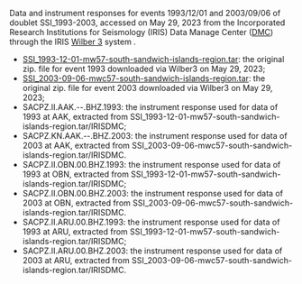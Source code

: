 Data and instrument responses for events 1993/12/01 and 2003/09/06 of doublet SSI_1993-2003, accessed on May 29, 2023 from the Incorporated Research Institutions for Seismology (IRIS) Data Manage Center ([DMC](https://ds.iris.edu/ds/nodes/dmc/)) through the IRIS [Wilber 3](https://ds.iris.edu/wilber3/) system .
- [SSI_1993-12-01-mw57-south-sandwich-islands-region.tar](https://drive.google.com/file/d/1o09-N_KLmkZc6WmxwSA7-0PEE6ypbdH1/view?usp=drive_link):  the original zip. file for event 1993 downloaded via Wilber3 on May 29, 2023;
- [SSI_2003-09-06-mwc57-south-sandwich-islands-region.tar](https://drive.google.com/file/d/1zOehATc4PGXbthDtoC4aZVQw5dQLSvuL/view?usp=drive_link):  the original zip. file for event 2003 downloaded via Wilber3 on May 29, 2023;
- SACPZ.II.AAK.--.BHZ.1993:
  the instrument response used for data of 1993 at AAK, extracted from SSI_1993-12-01-mw57-south-sandwich-islands-region.tar/IRISDMC;
- SACPZ.KN.AAK.--.BHZ.2003:
  the instrument response used for data of 2003 at AAK, extracted from SSI_2003-09-06-mwc57-south-sandwich-islands-region.tar/IRISDMC.
- SACPZ.II.OBN.00.BHZ.1993:
  the instrument response used for data of 1993 at OBN, extracted from SSI_1993-12-01-mw57-south-sandwich-islands-region.tar/IRISDMC;
- SACPZ.II.OBN.00.BHZ.2003:
  the instrument response used for data of 2003 at OBN, extracted from SSI_2003-09-06-mwc57-south-sandwich-islands-region.tar/IRISDMC.
- SACPZ.II.ARU.00.BHZ.1993:
  the instrument response used for data of 1993 at ARU, extracted from SSI_1993-12-01-mw57-south-sandwich-islands-region.tar/IRISDMC;
- SACPZ.II.ARU.00.BHZ.2003:
  the instrument response used for data of 2003 at ARU, extracted from SSI_2003-09-06-mwc57-south-sandwich-islands-region.tar/IRISDMC.
